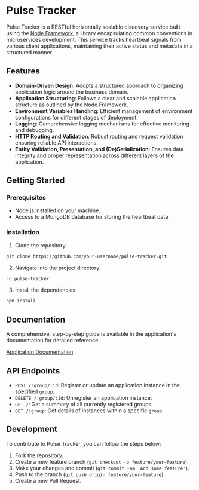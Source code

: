 # Pulse Tracker

Pulse Tracker is a RESTful horizontally scalable discovery service built using the [Node Framework](https://github.com/ubio/node-framework), a library encapsulating common conventions in microservices development. This service tracks heartbeat signals from various client applications, maintaining their active status and metadata in a structured manner.

## Features

- **Domain-Driven Design**: Adopts a structured approach to organizing application logic around the business domain.
- **Application Structuring**: Follows a clear and scalable application structure as outlined by the Node Framework.
- **Environment Variables Handling**: Efficient management of environment configurations for different stages of deployment.
- **Logging**: Comprehensive logging mechanisms for effective monitoring and debugging.
- **HTTP Routing and Validation**: Robust routing and request validation ensuring reliable API interactions.
- **Entity Validation, Presentation, and (De)Serialization**: Ensures data integrity and proper representation across different layers of the application.

## Getting Started

### Prerequisites

- Node.js installed on your machine.
- Access to a MongoDB database for storing the heartbeat data.

### Installation

1. Clone the repository:

```bash
git clone https://github.com/your-username/pulse-tracker.git
```

2. Navigate into the project directory:

```bash
cd pulse-tracker
```

3. Install the dependencies:

```bash
npm install
```

## Documentation

A comprehensive, step-by-step guide is available in the application's documentation for detailed reference.

[Application Documentation](docs/README.md)

## API Endpoints

- `POST /:group/:id`: Register or update an application instance in the specified `group`.
- `DELETE /:group/:id`: Unregister an application instance.
- `GET /`: Get a summary of all currently registered groups.
- `GET /:group`: Get details of instances within a specific `group`.

## Development

To contribute to Pulse Tracker, you can follow the steps below:

1. Fork the repository.
2. Create a new feature branch (`git checkout -b feature/your-feature`).
3. Make your changes and commit (`git commit -am 'Add some feature'`).
4. Push to the branch (`git push origin feature/your-feature`).
5. Create a new Pull Request.
